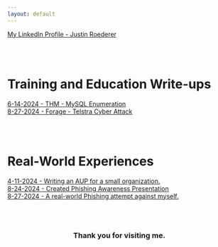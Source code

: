 ```yaml
---
layout: default
---
```


[My LinkedIn Profile - Justin Roederer](https://www.linkedin.com/in/justin-roederer-248b5630a/)  

<br/><br/>
# Training and Education Write-ups

[6-14-2024 - THM - MySQL Enumeration](./20240614-thm-mysqlenumeration.md)  
[8-27-2024 - Forage - Telstra Cyber Attack](./20240827-forage-telstra.md)  

<br/><br/>
# Real-World Experiences

[4-11-2024 - Writing an AUP for a small organization.](./20240411-grc-aup.md)  
[8-24-2024 - Created Phishing Awareness Presentation](./20240824-grc-phishaware.md)  
[8-27-2024 - A real-world Phishing attempt against myself.](./20240827-real-phish.md)  



<br/><br/>
<h3 style="text-align: center;" markdown="1">Thank you for visiting me.</h3>
